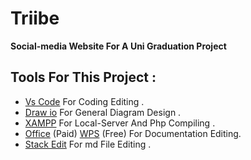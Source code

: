 # Triibe
 **Social-media Website For A Uni Graduation Project**
 

## Tools For This Project :

 - [Vs Code](https://code.visualstudio.com/) For Coding Editing .
 - [Draw io](https://www.microsoft.com/en-us/p/drawio-diagrams/9mvvszk43qqw#activetab=pivot:overviewtab) For General Diagram Design .
 - [XAMPP](https://www.apachefriends.org/download.html) For Local-Server And Php Compiling .
 - [Office](https://www.office.com/) (Paid) [WPS](https://www.wps.com/) (Free) For Documentation Editing.
 - [Stack Edit](https://stackedit.io/app#) For md File Editing .
